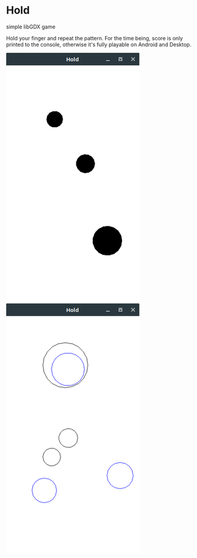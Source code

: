 # Hold
simple libGDX game

Hold your finger and repeat the pattern. For the time being, score is only printed to the console, otherwise it's fully playable on Android and Desktop.

[![screenshot1](docs/screenshot1.png?raw=true)](docs/screenshot1.png?raw=true)
[![screenshot1](docs/screenshot2.png?raw=true)](docs/screenshot2.png?raw=true)
